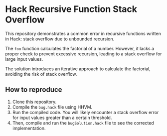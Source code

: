 # Hack Recursive Function Stack Overflow

This repository demonstrates a common error in recursive functions written in Hack: stack overflow due to unbounded recursion.

The `foo` function calculates the factorial of a number. However, it lacks a proper check to prevent excessive recursion, leading to a stack overflow for large input values.

The solution introduces an iterative approach to calculate the factorial, avoiding the risk of stack overflow.

## How to reproduce

1. Clone this repository.
2. Compile the `bug.hack` file using HHVM.
3. Run the compiled code.  You will likely encounter a stack overflow error for input values greater than a certain threshold.
4. Then, compile and run the `bugSolution.hack` file to see the corrected implementation.